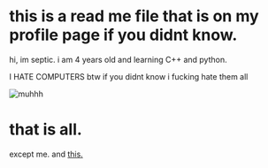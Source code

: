 # this is a read me file that is on my profile page if you didnt know.

hi, im septic. i am 4 years old and learning C++ and python.

I HATE COMPUTERS btw if you didnt know i fucking hate them all

![muhhh](https://cdn.discordapp.com/attachments/882419746069434491/973259189986160690/shy-guy.gif)

# that is all. 
except me. and [this.](https://github.com/septoBismol/septoBismol/blob/394bc955126793f8cc061640c5986407ea1181e9/baby%20(2).mp4)
<!---
septoBismol/septoBismol is a ✨ special ✨ repository because its `README.md` (this file) appears on your GitHub profile.
You can click the Preview link to take a look at your changes.
--->
